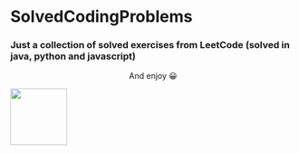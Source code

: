 # SolvedCodingProblems
### Just a collection of solved exercises from LeetCode (solved in java, python and javascript)
<p align="center">
And enjoy 😀
</p>
<img src="https://giphy.com/embed/l1J3MyrLOT5fJVW4U" width="100"/>

